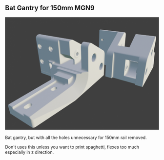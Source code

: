 ## Bat Gantry for 150mm MGN9

![](Images/Blender.png)

Bat gantry, but with all the holes unnecessary for 150mm rail removed.

Don't uses this unless you want to print spaghetti, flexes too much especially in z direction. 
